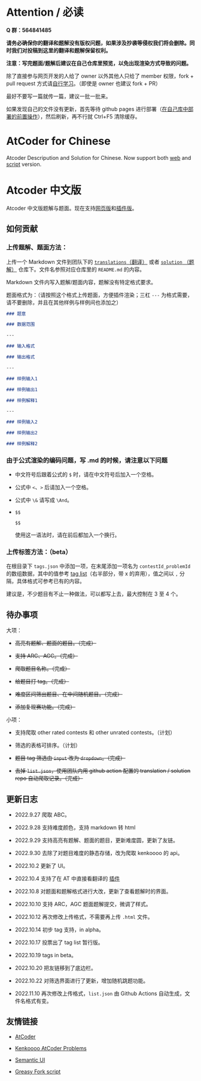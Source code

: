# Attention / 必读

**Q 群：564841485**

**请务必确保你的翻译和题解没有版权问题，如果涉及抄袭等侵权我们将会删除。同时我们对投稿到这里的翻译和题解保留权利。**

**注意：写完题面/题解后建议在自己仓库里预览，以免出现渲染方式导致的问题。**

除了直接参与网页开发的人给了 owner 以外其他人只给了 member 权限，fork + pull request 方式请[自行学习](https://www.luogu.com.cn/paste/c9atia7m)。（即使是 owner 也建议 fork + PR）

最好不要写一篇就传一篇，建议一批一批来。

如果发现自己的文件没有更新，首先等待 github pages 进行部署（[在自己库中部署的前置操作](https://www.luogu.com.cn/paste/r39mg2gg)），然后刷新，再不行就 Ctrl+F5 清除缓存。

# AtCoder for Chinese

Atcoder Descripution and Solution for Chinese. Now support both [web](https://atcoder-for-chinese-developers.github.io/atcoder-for-chinese/) and [script](https://greasyfork.org/zh-CN/scripts/452449-atcoder-%E4%B8%AD%E6%96%87%E5%8A%A9%E6%89%8B) version.

# Atcoder 中文版

Atcoder 中文版题解与题面。现在支持[网页版](https://atcoder-for-chinese-developers.github.io/atcoder-for-chinese/)和[插件版](https://greasyfork.org/zh-CN/scripts/452449-atcoder-%E4%B8%AD%E6%96%87%E5%8A%A9%E6%89%8B)。

## 如何贡献

### 上传题解、题面方法：

上传一个 Markdown 文件到团队下的 [`translations`（翻译）](https://github.com/atcoder-for-chinese-developers/translations) 或者 [`solution` （题解）](https://github.com/atcoder-for-chinese-developers/solutions) 仓库下。文件名参照对应仓库里的 `README.md` 的内容。

Markdown 文件内写入题解/题面内容，题解没有特定格式要求。

题面格式为：（请按照这个格式上传题面，方便插件渲染；三杠 `---` 为格式需要，请不要删除，并且在其他样例与样例间也添加之）

```markdown
### 题意

### 数据范围

---

### 输入格式

### 输出格式

---

### 样例输入1

### 样例输出1

### 样例解释1

---

### 样例输入2

### 样例输出2

### 样例解释2
```

### 由于公式渲染的编码问题，写 .md 的时候，请注意以下问题

- 中文符号后跟着公式的 `$` 时，请在中文符号后加入一个空格。

- 公式中 `<`、`>` 后请加入一个空格。

- 公式中 `\&` 请写成 `\And`。

- ```
  $$
  
  $$
  ```
  
  使用这一语法时，请在前后都加入一个换行。

### 上传标签方法：（beta）

在根目录下 `tags.json` 中添加一项，在末尾添加一项名为 `contestId_problemId` 的数组数据，其中的值参考 [tag list](https://www.luogu.com.cn/paste/2o35avos)（右半部分，带 x 的弃用），值之间以 `,` 分隔，具体格式可参考已有的内容。

建议是，不少题目有不止一种做法，可以都写上去，最大控制在 3 至 4 个。
  

## 待办事项

大项：

- ~~高亮有题解、题面的题目。（完成）~~

- ~~支持 ARC、AGC。（完成）~~

- ~~爬取题目名称。（完成）~~

- ~~给题目打 tag。（完成）~~

- ~~难度区间筛出题目、在中间随机题目。（完成）~~

- ~~添加复现赛功能。（完成）~~


小项：

- 支持爬取 other rated contests 和 other unrated contests。（计划）

- 筛选的表格可排序。（计划）

- ~~题目 tag 筛选由 `input` 改为 `dropdown`。（完成）~~

- ~~去掉 `list.json`，使用团队内用 github action 配置的 translation / solution repo 自动爬取记录。（完成）~~

## 更新日志

- $2022.9.27$ 爬取 ABC。

- $2022.9.28$ 支持难度颜色，支持 markdown 转 html

- $2022.9.29$ 支持高亮有题解、题面的题目，更新难度圆，更新了友链。

- $2022.9.30$ 去除了对题目难度的静态存储，改为爬取 kenkoooo 的 api。

- $2022.10.2$ 更新了 UI。

- $2022.10.4$ 支持了在 AT 中直接看翻译的 [插件](https://github.com/atcoder-for-chinese-developers/notwt-atcoder-for-chinese-helper)

- $2022.10.8$ 对题面和题解格式进行大改，更新了查看题解时的界面。

- $2022.10.10$ 支持 ARC，AGC 题面题解提交，微调了样式。

- $2022.10.12$ 再次修改上传格式，不需要再上传 `.html` 文件。

- $2022.10.14$ 初步 tag 支持，in alpha。

- $2022.10.17$ 投票出了 tag list 暂行版。

- $2022.10.19$ tags in beta。

- $2022.10.20$ 把友链移到了底边栏。

- $2022.10.22$ 对筛选界面进行了更新，增加随机跳题功能。

- $2022.11.10$ 再次修改上传格式，`list.json` 由 Github Actions 自动生成，文件名格式有变。

## 友情链接

- [AtCoder](https://atcoder.jp)

- [Kenkoooo AtCoder Problems](https://kenkoooo.com/atcoder/#/user/)

- [Semantic UI](https://semantic-ui.com)

- [Greasy Fork script](https://greasyfork.org/zh-CN/scripts/452449-atcoder-%E4%B8%AD%E6%96%87%E5%8A%A9%E6%89%8B)
